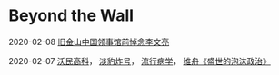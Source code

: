 ﻿# Beyond the Wall

2020-02-08 [旧金山中国领事馆前悼念李文亮](https://github.com/markmeloon/GFW/tree/master/2020/2020-02-08_%E4%B8%AD%E5%9B%BD%E9%A2%86%E4%BA%8B%E9%A6%86%E5%89%8D%E6%82%BC%E5%BF%B5%E6%9D%8E%E6%96%87%E4%BA%AE)

2020-02-07 [沃民高科](https://github.com/markmeloon/GFW/tree/master/2020/2020-02-07_%E6%B2%83%E6%B0%91%E9%AB%98%E7%A7%91)，
[淡豹炸号](https://github.com/markmeloon/GFW/tree/master/2020/2020-02-07_%E6%B7%A1%E8%B1%B9%E7%82%B8%E5%8F%B7)，
[流行病学](https://github.com/markmeloon/GFW/tree/master/2020/2020-02-07_%E6%B5%81%E8%A1%8C%E7%97%85%E5%AD%A6)， 
[维舟《盛世的泡沫政治》](https://github.com/markmeloon/GFW/tree/master/2020/2020-02-07_%E7%BB%B4%E8%88%9F%E7%9B%9B%E4%B8%96%E7%9A%84%E6%B3%A1%E6%B2%AB%E6%94%BF%E6%B2%BB)
